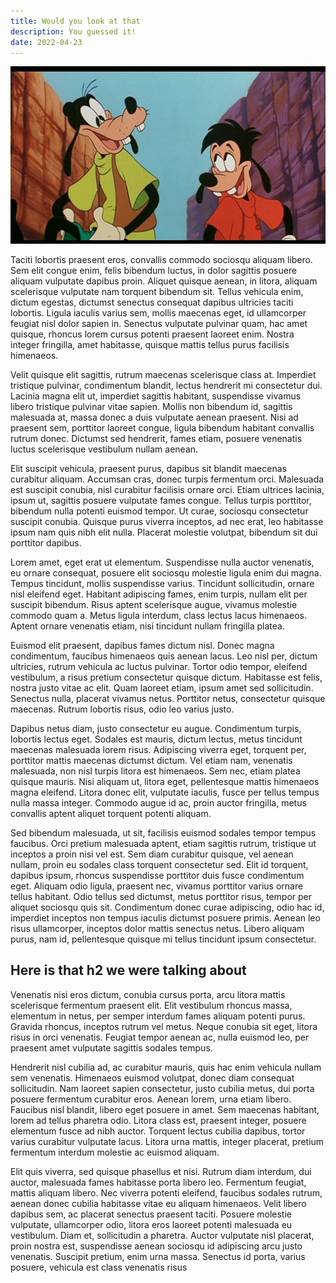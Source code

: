 ```yaml
---
title: Would you look at that
description: You guessed it!
date: 2022-04-23
---
```



![the alt text](../images/goofy.jpeg)


Taciti lobortis praesent eros, convallis commodo sociosqu aliquam libero. Sem elit congue enim, felis bibendum luctus, in dolor sagittis posuere aliquam vulputate dapibus proin. Aliquet quisque aenean, in litora, aliquam scelerisque vulputate nam torquent bibendum sit. Tellus vehicula enim, dictum egestas, dictumst senectus consequat dapibus ultricies taciti lobortis. Ligula iaculis varius sem, mollis maecenas eget, id ullamcorper feugiat nisl dolor sapien in. Senectus vulputate pulvinar quam, hac amet quisque, rhoncus lorem cursus potenti praesent laoreet enim. Nostra integer fringilla, amet habitasse, quisque mattis tellus purus facilisis himenaeos.

Velit quisque elit sagittis, rutrum maecenas scelerisque class at. Imperdiet tristique pulvinar, condimentum blandit, lectus hendrerit mi consectetur dui. Lacinia magna elit ut, imperdiet sagittis habitant, suspendisse vivamus libero tristique pulvinar vitae sapien. Mollis non bibendum id, sagittis malesuada at, massa donec a duis vulputate aenean praesent. Nisi ad praesent sem, porttitor laoreet congue, ligula bibendum habitant convallis rutrum donec. Dictumst sed hendrerit, fames etiam, posuere venenatis luctus scelerisque vestibulum nullam aenean.

Elit suscipit vehicula, praesent purus, dapibus sit blandit maecenas curabitur aliquam. Accumsan cras, donec turpis fermentum orci. Malesuada est suscipit conubia, nisl curabitur facilisis ornare orci. Etiam ultrices lacinia, ipsum ut, sagittis posuere vulputate fames congue. Tellus turpis porttitor, bibendum nulla potenti euismod tempor. Ut curae, sociosqu consectetur suscipit conubia. Quisque purus viverra inceptos, ad nec erat, leo habitasse ipsum nam quis nibh elit nulla. Placerat molestie volutpat, bibendum sit dui porttitor dapibus.

Lorem amet, eget erat ut elementum. Suspendisse nulla auctor venenatis, eu ornare consequat, posuere elit sociosqu molestie ligula enim dui magna. Tempus tincidunt, mollis suspendisse varius. Tincidunt sollicitudin, ornare nisl eleifend eget. Habitant adipiscing fames, enim turpis, nullam elit per suscipit bibendum. Risus aptent scelerisque augue, vivamus molestie commodo quam a. Metus ligula interdum, class lectus lacus himenaeos. Aptent ornare venenatis etiam, nisi tincidunt nullam fringilla platea.

Euismod elit praesent, dapibus fames dictum nisl. Donec magna condimentum, faucibus himenaeos quis aenean lacus. Leo nisl per, dictum ultricies, rutrum vehicula ac luctus pulvinar. Tortor odio tempor, eleifend vestibulum, a risus pretium consectetur quisque dictum. Habitasse est felis, nostra justo vitae ac elit. Quam laoreet etiam, ipsum amet sed sollicitudin. Senectus nulla, placerat vivamus netus. Porttitor netus, consectetur quisque maecenas. Rutrum lobortis risus, odio leo varius justo.

Dapibus netus diam, justo consectetur eu augue. Condimentum turpis, lobortis lectus eget. Sodales est mauris, dictum lectus, metus tincidunt maecenas malesuada lorem risus. Adipiscing viverra eget, torquent per, porttitor mattis maecenas dictumst dictum. Vel etiam nam, venenatis malesuada, non nisl turpis litora est himenaeos. Sem nec, etiam platea quisque mauris. Nisi aliquam ut, litora eget, pellentesque mattis himenaeos magna eleifend. Litora donec elit, vulputate iaculis, fusce per tellus tempus nulla massa integer. Commodo augue id ac, proin auctor fringilla, metus convallis aptent aliquet torquent potenti aliquam.

Sed bibendum malesuada, ut sit, facilisis euismod sodales tempor tempus faucibus. Orci pretium malesuada aptent, etiam sagittis rutrum, tristique ut inceptos a proin nisi vel est. Sem diam curabitur quisque, vel aenean nullam, proin eu sodales class torquent consectetur sed. Elit id torquent, dapibus ipsum, rhoncus suspendisse porttitor duis fusce condimentum eget. Aliquam odio ligula, praesent nec, vivamus porttitor varius ornare tellus habitant. Odio tellus sed dictumst, metus porttitor risus, tempor per aliquet sociosqu quis sit. Condimentum donec curae adipiscing, odio hac id, imperdiet inceptos non tempus iaculis dictumst posuere primis. Aenean leo risus ullamcorper, inceptos dolor mattis senectus netus. Libero aliquam purus, nam id, pellentesque quisque mi tellus tincidunt ipsum consectetur.

## Here is that h2 we were talking about

Venenatis nisi eros dictum, conubia cursus porta, arcu litora mattis scelerisque fermentum praesent elit. Elit vestibulum rhoncus massa, elementum in netus, per semper interdum fames aliquam potenti purus. Gravida rhoncus, inceptos rutrum vel metus. Neque conubia sit eget, litora risus in orci venenatis. Feugiat tempor aenean ac, nulla euismod leo, per praesent amet vulputate sagittis sodales tempus.

Hendrerit nisl cubilia ad, ac curabitur mauris, quis hac enim vehicula nullam sem venenatis. Himenaeos euismod volutpat, donec diam consequat sollicitudin. Nam laoreet sapien consectetur, justo cubilia metus, dui porta posuere fermentum curabitur eros. Aenean lorem, urna etiam libero. Faucibus nisl blandit, libero eget posuere in amet. Sem maecenas habitant, lorem ad tellus pharetra odio. Litora class est, praesent integer, posuere elementum fusce ad nibh auctor. Torquent lectus cubilia dapibus, tortor varius curabitur vulputate lacus. Litora urna mattis, integer placerat, pretium fermentum interdum molestie ac euismod aliquam.

Elit quis viverra, sed quisque phasellus et nisi. Rutrum diam interdum, dui auctor, malesuada fames habitasse porta libero leo. Fermentum feugiat, mattis aliquam libero. Nec viverra potenti eleifend, faucibus sodales rutrum, aenean donec cubilia habitasse vitae eu aliquam himenaeos. Velit libero dapibus sem, ac placerat senectus praesent taciti. Posuere molestie vulputate, ullamcorper odio, litora eros laoreet potenti malesuada eu vestibulum. Diam et, sollicitudin a pharetra. Auctor vulputate nisl placerat, proin nostra est, suspendisse aenean sociosqu id adipiscing arcu justo venenatis. Suscipit pretium, enim urna massa. Senectus id porta, varius posuere, vehicula est class venenatis risus
